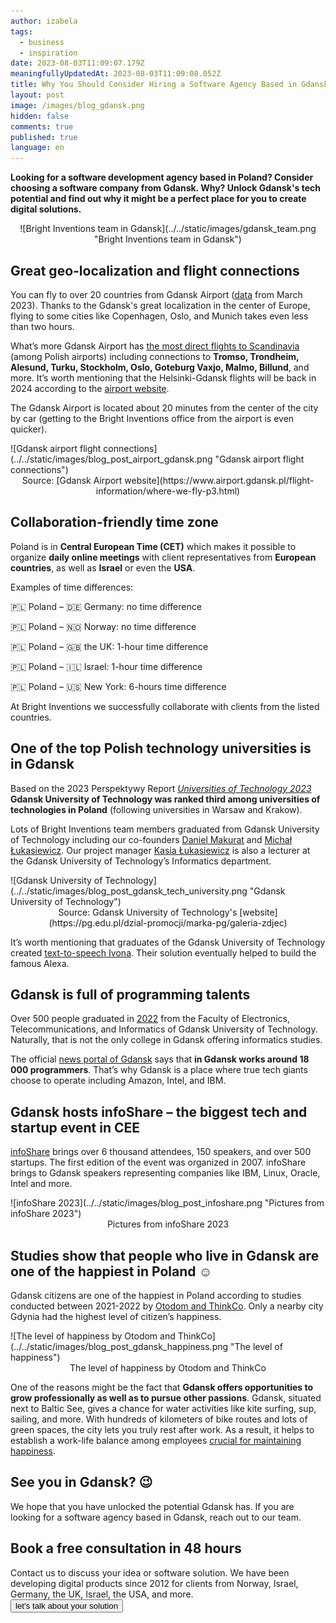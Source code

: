 ```yaml
---
author: izabela
tags:
  - business
  - inspiration
date: 2023-08-03T11:09:07.179Z
meaningfullyUpdatedAt: 2023-08-03T11:09:08.052Z
title: Why You Should Consider Hiring a Software Agency Based in Gdansk (Poland)
layout: post
image: /images/blog_gdansk.png
hidden: false
comments: true
published: true
language: en
---
```

**Looking for a software development agency based in Poland? Consider choosing a software company from Gdansk. Why? Unlock Gdansk's tech potential and find out why it might be a perfect place for you to create digital solutions.**

<center>

<div className="image">![Bright Inventions team in Gdansk](../../static/images/gdansk_team.png "Bright Inventions team in Gdansk")</div>

</center>

## Great geo-localization and flight connections

You can fly to over 20 countries from Gdansk Airport ([data](https://www.airport.gdansk.pl/lotnisko/aktualnosci/80-polaczen-do-24-krajow-n2234.html) from March 2023). Thanks to the Gdansk's great localization in the center of Europe, flying to some cities like Copenhagen, Oslo, and Munich takes even less than two hours.

What’s more Gdansk Airport has [the most direct flights to Scandinavia](https://www.airport.gdansk.pl/lotnisko/aktualnosci/od-kwietnia-nowe-polaczenia-z-gdanska-do-skandynawii--n1706.html) (among Polish airports) including connections to **Tromso, Trondheim, Alesund, Turku, Stockholm, Oslo, Goteburg Vaxjo, Malmo, Billund**, and more. It’s worth mentioning that the Helsinki-Gdansk flights will be back in 2024 according to the [airport website](https://www.airport.gdansk.pl/lotnisko/aktualnosci/wroca-loty-z-gdanska-do-helsinek--n2251.html).

The Gdansk Airport is located about 20 minutes from the center of the city by car (getting to the Bright Inventions office from the airport is even quicker). 

<div className="image">![Gdansk airport flight connections](../../static/images/blog_post_airport_gdansk.png "Gdansk airport flight connections")</div>

<center>Source: [Gdansk Airport website](https://www.airport.gdansk.pl/flight-information/where-we-fly-p3.html) </center>

## Collaboration-friendly time zone

Poland is in **Central European Time (CET)** which makes it possible to organize **daily online meetings** with client representatives from **European countries**, as well as **Israel** or even the **USA**.

Examples of time differences:

🇵🇱 Poland – 🇩🇪 Germany: no time difference

🇵🇱 Poland – 🇳🇴 Norway: no time difference

🇵🇱 Poland – 🇬🇧 the UK: 1-hour time difference

🇵🇱 Poland – 🇮🇱 Israel: 1-hour time difference

🇵🇱 Poland – 🇺🇸 New York: 6-hours time difference

At Bright Inventions we successfully collaborate with clients from the listed countries.

## One of the top Polish technology universities is in Gdansk

Based on the 2023 Perspektywy Report *[Universities of Technology 2023](https://2023.ranking.perspektywy.org/ranking/university-ranking/ranking-by-university-type/universities-of-technology)* **Gdansk University of Technology was ranked third among universities of technologies in Poland** (following universities in Warsaw and Krakow).

Lots of Bright Inventions team members graduated from Gdansk University of Technology including our co-founders [Daniel Makurat](/about-us/daniel/) and [Michał Łukasiewicz](/about-us/michal/). Our project manager [Kasia Łukasiewicz](/about-us/kasia/) is also a lecturer at the Gdansk University of Technology’s Informatics department.

<div className="image">![Gdansk University of Technology](../../static/images/blog_post_gdansk_tech_university.png "Gdansk University of Technology")</div>

<center> Source: Gdansk University of Technology's [website](https://pg.edu.pl/dzial-promocji/marka-pg/galeria-zdjec) </center>

It’s worth mentioning that graduates of the Gdansk University of Technology created [text-to-speech Ivona](https://pg.edu.pl/aktualnosci/2021-04/chcemy-dac-polakom-milion-dodatkowych-lat-zycia-w-zdrowiu-rozmowa-z-lukaszem). Their solution eventually helped to build the famous Alexa.

## Gdansk is full of programming talents

Over 500 people graduated in [2022](https://cdn.files.pg.edu.pl/main/Dzia%C5%82%20Kszta%C5%82cenia/Statystyki/Liczba%20absolwent%C3%B3w%20stan%20na%20dzie%C5%84%2031.12.2022.pdf) from the Faculty of Electronics, Telecommunications, and Informatics of Gdansk University of Technology. Naturally, that is not the only college in Gdansk offering informatics studies.

The official [news portal of Gdansk](https://www.gdansk.pl/wiadomosci/Armia-18-tysiecy-programistow-Czy-Gdansk-jest-zaglebiem-branzy-IT-w-Polsce-Invest-in-Pomerania-Marcin-Grzegory-BSS-biurowce,a,224885) says that **in Gdansk works around 18 000 programmers**. That’s why Gdansk is a place where true tech giants choose to operate including Amazon, Intel, and IBM.

## Gdansk hosts infoShare – the biggest tech and startup event in CEE

[infoShare](https://infoshare.pl/conference/) brings over 6 thousand attendees, 150 speakers, and over 500 startups. The first edition of the event was organized in 2007. infoShare brings to Gdansk speakers representing companies like IBM, Linux, Oracle, Intel and more.

<div className="image">![infoShare 2023](../../static/images/blog_post_infoshare.png "Pictures from infoShare 2023")</div>

<center> Pictures from infoShare 2023 </center>

## Studies show that people who live in Gdansk are one of the happiest in Poland ☺️

Gdansk citizens are one of the happiest in Poland according to studies conducted between 2021-2022 by [Otodom and ThinkCo](https://www.thefirstnews.com/article/gdynia-happiest-place-in-poland-says-new-report-revealing-countrys-most-and-least-satisfied-cities-32304). Only a nearby city Gdynia had the highest level of citizen’s happiness.

<div className="image">![The level of happiness by Otodom and ThinkCo](../../static/images/blog_post_gdansk_happiness.png "The level of happiness")</div>

<center> The level of happiness by Otodom and ThinkCo </center>

One of the reasons might be the fact that **Gdansk offers opportunities to grow professionally as well as to pursue other passions**. Gdansk, situated next to Baltic See, gives a chance for water activities like kite surfing, sup, sailing, and more. With hundreds of kilometers of bike routes and lots of green spaces, the city lets you truly rest after work. As a result, it helps to establish a work-life balance among employees [crucial for maintaining happiness](https://www.researchgate.net/publication/299741273_The_Relationship_Between_Work-Life_Balance_and_Happiness_From_the_Perspectives_of_Generation_X_and_Y).

## See you in Gdansk? 😉

We hope that you have unlocked the potential Gdansk has. If you are looking for a software agency based in Gdansk, reach out to our team.

<div className="block-button"><h2>Book a free consultation in 48 hours</h2><div>Contact us to discuss your idea or software solution. We have been developing digital products since 2012 for clients from Norway, Israel, Germany, the UK, Israel, the USA, and more.</div><a href="/our-areas/gdansk-software-company/"><button>let's talk about your solution</button></a></div>